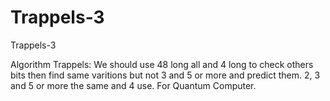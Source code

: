 # Trappels-3
Trappels-3

Algorithm Trappels:
We should use 48 long all and 4 long to check others bits then find same varitions but not 3 and 5 or more and predict them.
2, 3 and 5 or more the same and 4 use. For Quantum Computer. 
